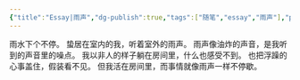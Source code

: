 ```yaml
---
{"title":"Essay|雨声","dg-publish":true,"tags":["随笔","essay","雨声"],"permalink":"/essay/Essay20230901/","dgPassFrontmatter":true,"created":"","updated":""}
---
```



雨水下个不停。
蛰居在室内的我，听着室外的雨声。
雨声像油炸的声音，是我听到的声音里的噪点。
我以非人的样子躺在房间里，什么也感受不到。
也把浮躁的心事盖住，假装看不见。
但我活在房间里，而事情就像雨声一样不停歇。